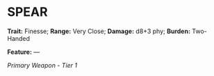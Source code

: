 ﻿# SPEAR

**Trait:** Finesse; **Range:** Very Close; **Damage:** d8+3 phy; **Burden:** Two-Handed

**Feature:** —

*Primary Weapon - Tier 1*
